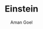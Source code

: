 ---
#YAML part
layout: post
title: Einstein
author: Aman Goel
description: "A short description of this picture."
categories: pictures
image: "/blog/assets/images/Pictures/Einstein-Aman_Goel.jpg"
---